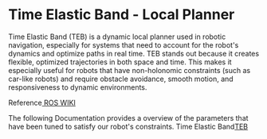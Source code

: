 <h1>Time Elastic Band - Local Planner</h1>


<p>Time Elastic Band (TEB) is a dynamic local planner used in robotic navigation, especially for systems that need to account for the robot's dynamics and optimize
paths in real time. TEB stands out because it creates flexible, optimized trajectories in both space and time. This makes it especially useful for robots that have
non-holonomic constraints (such as car-like robots) and require obstacle avoidance, smooth motion, and responsiveness to dynamic environments.</p>

Reference[ ROS WIKI ](http://wiki.ros.org/teb_local_planner)


The following Documentation provides a overview of the parameters that have been tuned to satisfy our robot's constraints. 
Time Elastic Band[TEB](https://github.com/Adipks/autonomous_navigation/blob/main/navstack_pub/teb_params.md)
